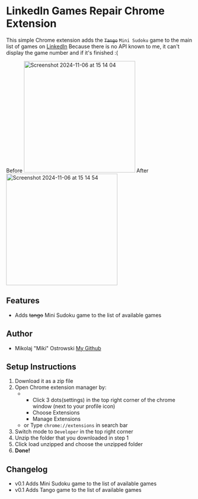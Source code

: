 # LinkedIn Games Repair Chrome Extension
This simple Chrome extension adds the ~~`Tango`~~ `Mini Sudoku` game to the main list of games on [LinkedIn](linkedin.com/games)
Because there is no API known to me, it can't display the game number and if it's finished :(

[//]: <> (> [!IMPORTANT])
[//]: <> (> As of 07.11.2024 LinkedIn started showing the Tango by default, thus this extension is obsolete.)



Before
<img width="300" alt="Screenshot 2024-11-06 at 15 14 04" src="https://github.com/user-attachments/assets/180ad7ee-e13f-41ed-8e00-a4895094dd93">
After
<img width="300" alt="Screenshot 2024-11-06 at 15 14 54" src="https://github.com/user-attachments/assets/2f193f2f-894b-45cb-b1e1-063fbd246c23">

## Features
- Adds ~~tango~~ Mini Sudoku game to the list of available games


## Author
- Mikolaj "Miki" Ostrowski [My Github](github.com/ostryJR)

## Setup Instructions
1. Download it as a zip file
2. Open Chrome extension manager by:
   - * Click 3 dots(settings) in the top right corner of the chrome window (next to your profile icon)
     * Choose Extensions
     * Manage Extensions
   - or Type `chrome://extensions` in search bar
3. Switch mode to `Developer` in the top right corner
4. Unzip the folder that you downloaded in step 1
5. Click load unzipped and choose the unzipped folder
6. **Done!**


## Changelog
- v0.1 Adds Mini Sudoku game to the list of available games
- v0.1 Adds Tango game to the list of available games
